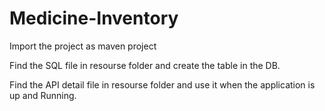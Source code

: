 # Medicine-Inventory

Import the project as maven project 

Find the SQL file in resourse folder and create the table in the DB.

Find the API detail file in resourse folder and use it when the application is up and Running.

